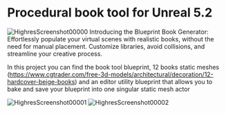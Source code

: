 # Procedural book tool for Unreal 5.2
![HighresScreenshot00000](https://github.com/PietroSuppiej/BooksTool/assets/131447327/5abe572d-3168-4c9a-8eb8-07f6ae5b76b8)
Introducing the Blueprint Book Generator: Effortlessly populate your virtual scenes with realistic books, without the need for manual placement.
Customize libraries, avoid collisions, and streamline your creative process.

In this project you can find the book tool blueprint, 12 books static meshes (https://www.cgtrader.com/free-3d-models/architectural/decoration/12-hardcover-beige-books) and an editor utility blueprint that allows you to bake and save your blueprint into one singular static mesh actor


![HighresScreenshot00001](https://github.com/PietroSuppiej/BooksTool/assets/131447327/359e6136-1043-4382-ba87-297d7bba3aa8) ![HighresScreenshot00002](https://github.com/PietroSuppiej/BooksTool/assets/131447327/1845f505-13e0-43c7-97fb-5b6a0a3d3a08)
